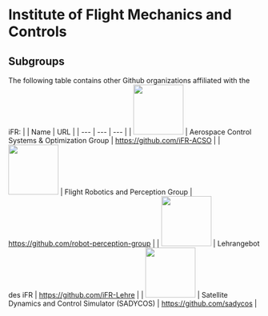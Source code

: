 # Institute of Flight Mechanics and Controls
## Subgroups
The following table contains other Github organizations affiliated with the iFR:
| | Name | URL |
| --- | --- | --- |
| <img src="https://github.com/user-attachments/assets/192f4bb2-c660-483c-b0de-5ce499ae1ff8" width=100> | Aerospace Control Systems & Optimization Group | https://github.com/iFR-ACSO |
| <img src="https://github.com/user-attachments/assets/f9c5cba1-6fce-4c72-b60f-67743747c563" width=100> | Flight Robotics and Perception Group | https://github.com/robot-perception-group |
| <img src="https://github.com/user-attachments/assets/cd233093-fa8b-4bb8-9c71-d54a2f6225ca" width=100> | Lehrangebot des iFR | https://github.com/iFR-Lehre |
| <img src="https://github.com/user-attachments/assets/8dc9038e-223e-4ebd-95de-95014a666a9c" width=100> | Satellite Dynamics and Control Simulator (SADYCOS) | https://github.com/sadycos |
